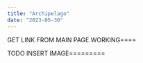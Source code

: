 ```yaml
---
title: "Archipelago"
date: "2023-05-30"
---
```


GET LINK FROM MAIN PAGE WORKING====

TODO INSERT IMAGE=========